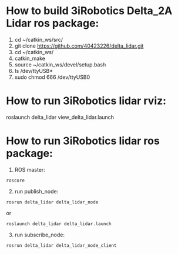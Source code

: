 # How to build 3iRobotics Delta_2A Lidar ros package:
1) cd ~/catkin_ws/src/
2) git clone https://github.com/40423226/delta_lidar.git
3) cd ~/catkin_ws/
4) catkin_make
5) source ~/catkin_ws/devel/setup.bash
5) ls /dev/ttyUSB*
3) sudo chmod 666 /dev/ttyUSB0

# How to run 3iRobotics lidar rviz:
roslaunch  delta_lidar view_delta_lidar.launch

# How to run 3iRobotics lidar ros package:
1) ROS master:
```
roscore
```
2) run publish_node:
```
rosrun delta_lidar delta_lidar_node
```
or
```
roslaunch delta_lidar delta_lidar.launch
```
3) run subscribe_node:
```
rosrun delta_lidar delta_lidar_node_client
```
